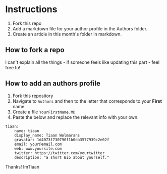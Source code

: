 # Instructions

1. Fork this repo
2. Add a markdown file for your author profile in the Authors folder. 
3. Create an article in this month's folder in markdown.

## How to fork a repo 
I can't explain all the things - if someone feels like updating this part - feel free to!

## How to add an authors profile

1. Fork this repository
2. Navigate to `Authors` and then to the letter that corresponds to your **First** name.
3. Create a file `YourFirstName.MD`
4. Paste the below and replace the relevant info with your own.

```
tiaan:
    name: tiaan
    display_name: Tiaan Wolmarans
    gravatar: 1d4073f730790f1b0da3577939c2e02f
    email: your@email.com
    web: www.yoursite.com
    twitter: https://twitter.com/yourtwitter
    description: "a short Bio about yourself."
```

Thanks!
ImTiaan
